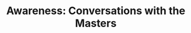 ---
title: "Awareness: Conversations with the Masters"
description: "Anthony De Mello mungkin bisa jadi awareness guru yang paling kocak yang saya tahu. Witty, nakal, dan charming, dia bercerita dan mengajarkan tentang bagaimana melupakan diri sendiri dan menemukannya di saat yang bersamaan."
cover: "images/reading/conversation-with-the-masters.jpeg"
publishDate: 2024-06-15
authors: "Anthony De Mello"
categories: ["personal development"]
---